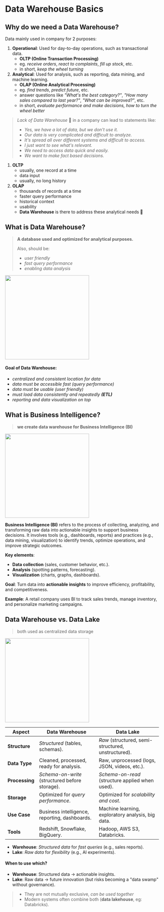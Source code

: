 # Data Warehouse Basics

## Why do we need a Data Warehouse?

Data mainly used in company for 2 purposes:

1. **Operational**: Used for day-to-day operations, such as transactional data.
   - **OLTP (Online Transaction Processing)**
   - eg. _receive orders_, _react to complaints_, _fill up stock_, etc.
   - in short, _keep the wheel turning_
2. **Analytical**: Used for analysis, such as reporting, data mining, and machine learning.
   - **OLAP (Online Analytical Processing)**
   - eg. _find trends_, _predict future_, etc.
   - answer questions like _"What's the best category?"_, _"How many sales compared to last year?"_, _"What can be improved?"_, etc.
   - in short, _evaluate performance and make decisions, how to turn the wheel better_

> _Lack of Data Warehouse_ :ghost: in a company can lead to statements like:
>
> - _Yes, we have a lot of data, but we don't use it._
> - _Our data is very complicated and difficult to analyze._
> - _It's spread all over different systems and difficult to access._
> - _I just want to see what's relevant._
> - _We need to access data quick and easily._
> - _We want to make fact based decisions._

1. **OLTP**
   - usually, one record at a time
   - data input
   - usually, no long history
2. **OLAP**
   - thousands of records at a time
   - faster query performance
   - historical context
   - usability
   - **Data Warehouse** is there to address these analytical needs :star2:

## What is Data Warehouse?

> **A database used and optimized for analytical purposes.**
>
> Also, should be:
>
> - _user friendly_
> - _fast query performance_
> - _enabling data analysis_

<p>
   <img src="https://github.com/user-attachments/assets/97262f7e-4e71-4f49-bdc5-80a06a7f925d" height=275>
</p>

#### Goal of Data Warehouse:

- _centralized and consistent location for data_
- _data must be accessible fast (query performance)_
- _data must be usable (user friendly)_
- _must load data consistently and repeatedly **(ETL)**_
- _reporting and data visualization on top_

## What is Business Intelligence?

> **we create data warehouse for Business Intelligence (BI)**

<p>
    <img src="https://github.com/user-attachments/assets/0bb217a6-4e95-467b-828b-ab1121f71187" height=275>
</p>

**Business Intelligence (BI)** refers to the process of collecting, analyzing, and transforming raw data into actionable insights to support business decisions. It involves tools (e.g., dashboards, reports) and practices (e.g., data mining, visualization) to identify trends, optimize operations, and improve strategic outcomes.

**Key elements**:

- **Data collection** (sales, customer behavior, etc.).
- **Analysis** (spotting patterns, forecasting).
- **Visualization** (charts, graphs, dashboards).

**Goal**: Turn data into **actionable insights** to improve efficiency, profitability, and competitiveness.

**Example**: A retail company uses BI to track sales trends, manage inventory, and personalize marketing campaigns.

## Data Warehouse vs. Data Lake

> both used as centralized data storage

<p>
    <img src="https://github.com/user-attachments/assets/189ea474-2717-49a1-b111-031cbd5657e6" height=275>
</p>

| **Aspect**     | **Data Warehouse**                             | **Data Lake**                                      |
| -------------- | ---------------------------------------------- | -------------------------------------------------- |
| **Structure**  | _Structured_ (tables, schemas).                | _Raw_ (structured, semi-structured, unstructured). |
| **Data Type**  | Cleaned, processed, ready for analysis.        | Raw, unprocessed (logs, JSON, videos, etc.).       |
| **Processing** | _Schema-on-write_ (structured before storage). | _Schema-on-read_ (structure applied when used).    |
| **Storage**    | Optimized for _query performance_.             | Optimized for _scalability and cost_.              |
| **Use Case**   | Business intelligence, reporting, dashboards.  | Machine learning, exploratory analysis, big data.  |
| **Tools**      | Redshift, Snowflake, BigQuery.                 | Hadoop, AWS S3, Databricks.                        |

- **Warehouse**: _Structured data_ for _fast queries_ (e.g., sales reports).
- **Lake**: _Raw data_ for _flexibility_ (e.g., AI experiments).

#### When to use which?

- **Warehouse**: Structured data → actionable insights.
- **Lake**: Raw data → future innovation (but risks becoming a "data swamp" without governance).

> - They are not mutually exclusive, _can be used together_
> - Modern systems often combine both (**data lakehouse**, eg: Databricks).
